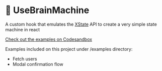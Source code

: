 # 🧠 UseBrainMachine

A custom hook that emulates the <a href="https://github.com/davidkpiano/xstate" target="_blank" rel="noreferrer">XState</a> API to create a very simple state machine in react

<a href="https://codesandbox.io/s/usebrainmachine-cmf1o" target="_blank">Check out the examples on Codesandbox</a>

Examples included on this project under /examples directory:

- Fetch users
- Modal confirmation flow
